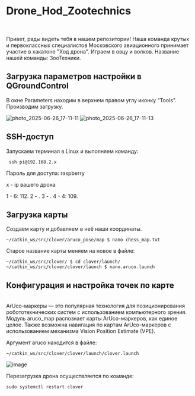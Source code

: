 # Drone_Hod_Zootechnics
<br>

Привет, рады видеть тебя в нашем репозитории! Наша команда крутых и первоклассных специалистов Московского авиационного принимает участие в хакатоне "Ход дрона". Играем в овцу и волков. Название нашей команды: ЗооТехники.
<br> 



## Загрузка параметров настройки в QGroundControl
В окне Parameters находим в верхнем правом углу иконку "Tools". Производим загрузку.

![photo_2025-06-26_17-11-11](https://github.com/user-attachments/assets/a5fe9dc5-221f-4af5-b9a7-4528e9d9b1af)
![photo_2025-06-26_17-11-13](https://github.com/user-attachments/assets/5bdf1c3f-7216-4195-93d1-43d290ebe797)

## SSH-доступ

Запускаем терминал в Linux и выполняем команду:
```
 ssh pi@192.168.2.x
```
Пароль для доступа: raspberry

x - ip вашего дрона

1 - 6: 112.
2 - .
3 - .
4 - 4: 109.

## Загрузка карты

Создаем карту и добавляем в неё наши координаты.
```
~/catkin_ws/src/clover/aruco_pose/map $ nano chess_map.txt
```
Старое название карты меняем на новое в файле:
```
~/catkin_ws/src/clover/ $ cd clover/launch/
~/catkin_ws/src/clover/clover/launch $ nano.aruco.launch
```
## Конфигурация и настройка точек по карте
<br>
     ArUco-маркеры — это популярная технология для позиционирования робототехнических систем с использованием компьютерного зрения.
     Модуль aruco_map распознает карты ArUco-маркеров, как единое целое. Также возможна навигация по картам ArUco-маркеров с использованием механизма Vision Position Estimate (VPE).
     
Аргумент aruco находится в файле:
```
~/catkin_ws/src/clover/clover/launch/clover.launch
```

![image](https://github.com/user-attachments/assets/310ac756-5569-4619-84fe-da2bf6cb934b)

Перезагрузка дрона осуществляется по команде:

```
sudo systemctl restart clover
```
